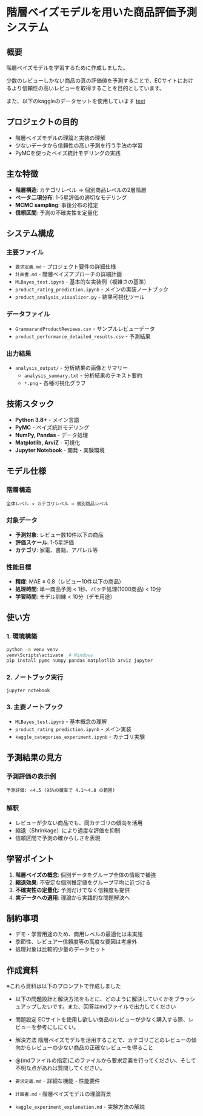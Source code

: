 # 階層ベイズモデルを用いた商品評価予測システム

## 概要

階層ベイズモデルを学習するために作成しました。

少数のレビューしかない商品の真の評価値を予測することで、ECサイトにおけるより信頼性の高いレビューを取得することを目的としています。

また、以下のkaggleのデータセットを使用しています
[text](https://www.kaggle.com/datasets/datafiniti/grammar-and-online-product-reviews)

## プロジェクトの目的

- 階層ベイズモデルの理論と実装の理解
- 少ないデータから信頼性の高い予測を行う手法の学習
- PyMCを使ったベイズ統計モデリングの実践

## 主な特徴

- **階層構造**: カテゴリレベル → 個別商品レベルの2層階層
- **ベータ二項分布**: 1-5星評価の適切なモデリング
- **MCMC sampling**: 事後分布の推定
- **信頼区間**: 予測の不確実性を定量化

## システム構成

### 主要ファイル

- `要求定義.md` - プロジェクト要件の詳細仕様
- `計画書.md` - 階層ベイズアプローチの詳細計画
- `MLBayes_test.ipynb` - 基本的な実装例（複雑さの基準）
- `product_rating_prediction.ipynb` - メインの実装ノートブック
- `product_analysis_visualizer.py` - 結果可視化ツール

### データファイル

- `GrammarandProductReviews.csv` - サンプルレビューデータ
- `product_performance_detailed_results.csv` - 予測結果

### 出力結果

- `analysis_output/` - 分析結果の画像とサマリー
  - `analysis_summary.txt` - 分析結果のテキスト要約
  - `*.png` - 各種可視化グラフ

## 技術スタック

- **Python 3.8+** - メイン言語
- **PyMC** - ベイズ統計モデリング
- **NumPy, Pandas** - データ処理
- **Matplotlib, ArviZ** - 可視化
- **Jupyter Notebook** - 開発・実験環境

## モデル仕様

### 階層構造
```
全体レベル → カテゴリレベル → 個別商品レベル
```

### 対象データ
- **予測対象**: レビュー数10件以下の商品
- **評価スケール**: 1-5星評価
- **カテゴリ**: 家電、書籍、アパレル等

### 性能目標
- **精度**: MAE ≤ 0.8（レビュー10件以下の商品）
- **処理時間**: 単一商品予測 < 1秒、バッチ処理(1000商品) < 10分
- **学習時間**: モデル訓練 < 10分（デモ用途）

## 使い方

### 1. 環境構築
```bash
python -m venv venv
venv\Scripts\activate  # Windows
pip install pymc numpy pandas matplotlib arviz jupyter
```

### 2. ノートブック実行
```bash
jupyter notebook
```

### 3. 主要ノートブック
- `MLBayes_test.ipynb` - 基本概念の理解
- `product_rating_prediction.ipynb` - メイン実装
- `kaggle_categories_experiment.ipynb` - カテゴリ実験

## 予測結果の見方

### 予測評価の表示例
```
予測評価: ⭐4.5 (95%の確率で 4.1〜4.8 の範囲)
```

### 解釈
- レビューが少ない商品でも、同カテゴリの傾向を活用
- 縮退（Shrinkage）により過度な評価を抑制
- 信頼区間で予測の確からしさを表現

## 学習ポイント

1. **階層ベイズの概念**: 個別データをグループ全体の情報で補強
2. **縮退効果**: 不安定な個別推定値をグループ平均に近づける
3. **不確実性の定量化**: 予測だけでなく信頼度も提供
4. **実データへの適用**: 理論から実践的な問題解決へ

## 制約事項

- デモ・学習用途のため、商用レベルの最適化は未実施
- 季節性、レビュアー信頼度等の高度な要因は考慮外
- 処理対象は比較的少量のデータセット

## 作成資料
※これら資料は以下のプロンプトで作成しました
- 以下の問題設計と解決方法をもとに、どのように解決していくかをブラッシュアップしたいです。また、回答はmdファイルで出力してください 
 - 問題設定
 ECサイトを使用し欲しい商品のレビューが少なく購入する際、レビューを参考にしにくい。
 - 解決方法
 階層ベイズモデルを活用することで、カテゴリごとのレビューの傾向からレビューの少ない商品の正確なレビューを得ること

- @(mdファイルの指定)このファイルから要求定義を行ってください、そして不明な点があれば質問してください。


- `要求定義.md` - 詳細な機能・性能要件
- `計画書.md` - 階層ベイズモデルの理論背景
- `kaggle_experiment_explanation.md` - 実験方法の解説
